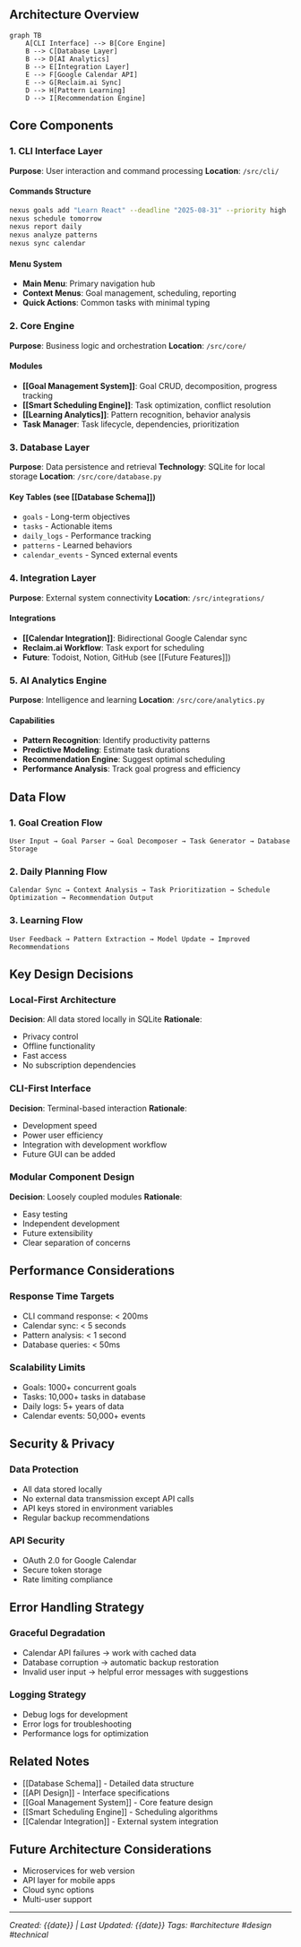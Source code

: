 ## Architecture Overview

```mermaid
graph TB
    A[CLI Interface] --> B[Core Engine]
    B --> C[Database Layer]
    B --> D[AI Analytics]
    B --> E[Integration Layer]
    E --> F[Google Calendar API]
    E --> G[Reclaim.ai Sync]
    D --> H[Pattern Learning]
    D --> I[Recommendation Engine]
```

## Core Components

### 1. CLI Interface Layer

**Purpose**: User interaction and command processing **Location**: `/src/cli/`

#### Commands Structure

```bash
nexus goals add "Learn React" --deadline "2025-08-31" --priority high
nexus schedule tomorrow
nexus report daily
nexus analyze patterns
nexus sync calendar
```

#### Menu System

- **Main Menu**: Primary navigation hub
- **Context Menus**: Goal management, scheduling, reporting
- **Quick Actions**: Common tasks with minimal typing

### 2. Core Engine

**Purpose**: Business logic and orchestration **Location**: `/src/core/`

#### Modules

- **[[Goal Management System]]**: Goal CRUD, decomposition, progress tracking
- **[[Smart Scheduling Engine]]**: Task optimization, conflict resolution
- **[[Learning Analytics]]**: Pattern recognition, behavior analysis
- **Task Manager**: Task lifecycle, dependencies, prioritization

### 3. Database Layer

**Purpose**: Data persistence and retrieval **Technology**: SQLite for local storage **Location**: `/src/core/database.py`

#### Key Tables (see [[Database Schema]])

- `goals` - Long-term objectives
- `tasks` - Actionable items
- `daily_logs` - Performance tracking
- `patterns` - Learned behaviors
- `calendar_events` - Synced external events

### 4. Integration Layer

**Purpose**: External system connectivity **Location**: `/src/integrations/`

#### Integrations

- **[[Calendar Integration]]**: Bidirectional Google Calendar sync
- **Reclaim.ai Workflow**: Task export for scheduling
- **Future**: Todoist, Notion, GitHub (see [[Future Features]])

### 5. AI Analytics Engine

**Purpose**: Intelligence and learning **Location**: `/src/core/analytics.py`

#### Capabilities

- **Pattern Recognition**: Identify productivity patterns
- **Predictive Modeling**: Estimate task durations
- **Recommendation Engine**: Suggest optimal scheduling
- **Performance Analysis**: Track goal progress and efficiency

## Data Flow

### 1. Goal Creation Flow

```
User Input → Goal Parser → Goal Decomposer → Task Generator → Database Storage
```

### 2. Daily Planning Flow

```
Calendar Sync → Context Analysis → Task Prioritization → Schedule Optimization → Recommendation Output
```

### 3. Learning Flow

```
User Feedback → Pattern Extraction → Model Update → Improved Recommendations
```

## Key Design Decisions

### Local-First Architecture

**Decision**: All data stored locally in SQLite **Rationale**:

- Privacy control
- Offline functionality
- Fast access
- No subscription dependencies

### CLI-First Interface

**Decision**: Terminal-based interaction **Rationale**:

- Development speed
- Power user efficiency
- Integration with development workflow
- Future GUI can be added

### Modular Component Design

**Decision**: Loosely coupled modules **Rationale**:

- Easy testing
- Independent development
- Future extensibility
- Clear separation of concerns

## Performance Considerations

### Response Time Targets

- CLI command response: < 200ms
- Calendar sync: < 5 seconds
- Pattern analysis: < 1 second
- Database queries: < 50ms

### Scalability Limits

- Goals: 1000+ concurrent goals
- Tasks: 10,000+ tasks in database
- Daily logs: 5+ years of data
- Calendar events: 50,000+ events

## Security & Privacy

### Data Protection

- All data stored locally
- No external data transmission except API calls
- API keys stored in environment variables
- Regular backup recommendations

### API Security

- OAuth 2.0 for Google Calendar
- Secure token storage
- Rate limiting compliance

## Error Handling Strategy

### Graceful Degradation

- Calendar API failures → work with cached data
- Database corruption → automatic backup restoration
- Invalid user input → helpful error messages with suggestions

### Logging Strategy

- Debug logs for development
- Error logs for troubleshooting
- Performance logs for optimization

## Related Notes

- [[Database Schema]] - Detailed data structure
- [[API Design]] - Interface specifications
- [[Goal Management System]] - Core feature design
- [[Smart Scheduling Engine]] - Scheduling algorithms
- [[Calendar Integration]] - External system integration

## Future Architecture Considerations

- Microservices for web version
- API layer for mobile apps
- Cloud sync options
- Multi-user support

---

_Created: {{date}} | Last Updated: {{date}}_ _Tags: #architecture #design #technical_
